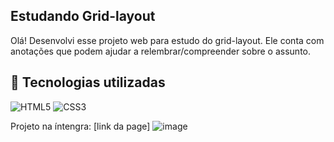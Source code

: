 ## Estudando Grid-layout

Olá! Desenvolvi esse projeto web para estudo do grid-layout. Ele conta com anotações que podem ajudar a relembrar/compreender sobre o assunto.


## 🚀 Tecnologias utilizadas
![HTML5](https://img.shields.io/badge/html5-%23E34F26.svg?style=for-the-badge&logo=html5&logoColor=white)   ![CSS3](https://img.shields.io/badge/css3-%231572B6.svg?style=for-the-badge&logo=css3&logoColor=white)



Projeto na íntengra:
[link da page]
![image](https://github.com/carloscamposb/Grid-layout-Estudo-/assets/108171029/312b9218-4a51-4359-a6a0-02c39f804d40)


